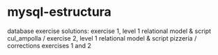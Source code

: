 # mysql-estructura
database exercise solutions:
exercise 1, level 1 relational model & script cul_ampolla /
exercise 2, level 1 relational model & script pizzeria /
corrections exercises 1 and 2
